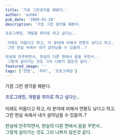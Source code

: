 ```yaml
---
title: '가끔 그런생각을 해본다.'
author: 'ash84'
pub_date: '2009-01-20'
description: '가끔 그런 생각을 해본다.

프로그래밍, 개발을 취미로 하고 싶다는..   
  
 미래도 어둡다고 하고, 타 분야에 비해서 연봉도 낮다고 하고.   
 그런 현실 속에서 내가 살아남을 수 있을까..?

현실에 안주하면서, 현실의 다른 면에서 꿈을 꾸면서..  
 그렇게 살아가는 것도 그리 나쁘지 않은것 같다.'
featured_image: ''
tags: ['연봉', '취미', '프로그래밍']
---
```



 가끔 그런 생각을 해본다.

<font color="#112a75">프로그래밍, 개발을 취미로 하고 싶다는..   
</font>  
 미래도 어둡다고 하고, 타 분야에 비해서 연봉도 낮다고 하고.   
 그런 현실 속에서 내가 살아남을 수 있을까..?

<font color="#105738">현실에 안주하면서, 현실의 다른 면에서 꿈을 꾸면서..  
 그렇게 살아가는 것도 그리 나쁘지 않은것 같다. </font>




